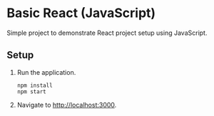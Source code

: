 # Basic React (JavaScript)

Simple project to demonstrate React project setup using JavaScript.

## Setup

1. Run the application.

   ```shell
   npm install
   npm start
   ```

1. Navigate to <http://localhost:3000>.
